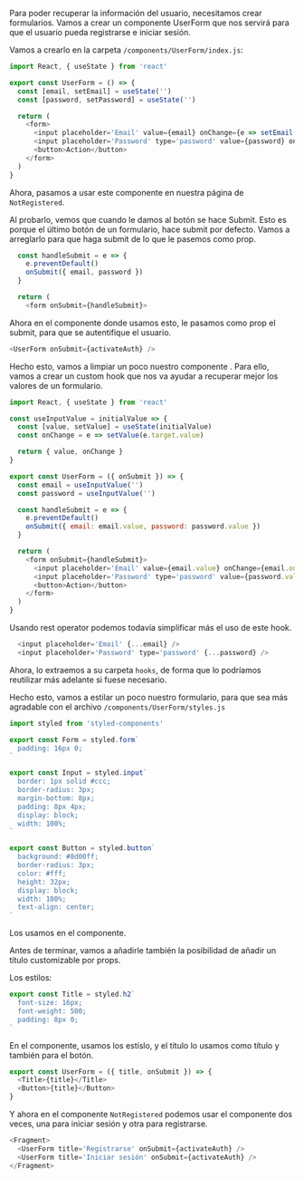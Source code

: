 Para poder recuperar la información del usuario, necesitamos crear formularios. Vamos a crear un componente UserForm que nos servirá para que el usuario pueda registrarse e iniciar sesión.

Vamos a crearlo en la carpeta `/components/UserForm/index.js`:

```js
import React, { useState } from 'react'

export const UserForm = () => {
  const [email, setEmail] = useState('')
  const [password, setPassword] = useState('')

  return (
    <form>
      <input placeholder='Email' value={email} onChange={e => setEmail(e.target.value)} />
      <input placeholder='Password' type='password' value={password} onChange={e => setPassword(e.target.value)} />
      <button>Action</button>
    </form>
  )
}
```

Ahora, pasamos a usar este componente en nuestra página de `NotRegistered`.

Al probarlo, vemos que cuando le damos al botón se hace Submit. Esto es porque el último botón de un formulario, hace submit por defecto. Vamos a arreglarlo para que haga submit de lo que le pasemos como prop.

```js
  const handleSubmit = e => {
    e.preventDefault()
    onSubmit({ email, password })
  }

  return (
    <form onSubmit={handleSubmit}>
```

Ahora en el componente donde usamos esto, le pasamos como prop el submit, para que se autentifique el usuario.

```js
<UserForm onSubmit={activateAuth} />
```

Hecho esto, vamos a limpiar un poco nuestro componente <UserForm>. Para ello, vamos a crear un custom hook que nos va ayudar a recuperar mejor los valores de un formulario.

```js
import React, { useState } from 'react'

const useInputValue = initialValue => {
  const [value, setValue] = useState(initialValue)
  const onChange = e => setValue(e.target.value)

  return { value, onChange }
}

export const UserForm = ({ onSubmit }) => {
  const email = useInputValue('')
  const password = useInputValue('')

  const handleSubmit = e => {
    e.preventDefault()
    onSubmit({ email: email.value, password: password.value })
  }

  return (
    <form onSubmit={handleSubmit}>
      <input placeholder='Email' value={email.value} onChange={email.onChange} />
      <input placeholder='Password' type='password' value={password.value} onChange={password.onChange} />
      <button>Action</button>
    </form>
  )
}
```

Usando rest operator podemos todavía simplificar más el uso de este hook.

```js
  <input placeholder='Email' {...email} />
  <input placeholder='Password' type='password' {...password} />
```

Ahora, lo extraemos a su carpeta `hooks`, de forma que lo podríamos reutilizar más adelante si fuese necesario.

Hecho esto, vamos a estilar un poco nuestro formulario, para que sea más agradable con el archivo `/components/UserForm/styles.js`

```js
import styled from 'styled-components'

export const Form = styled.form`
  padding: 16px 0;
`

export const Input = styled.input`
  border: 1px solid #ccc;
  border-radius: 3px;
  margin-bottom: 8px;
  padding: 8px 4px;
  display: block;
  width: 100%;
`

export const Button = styled.button`
  background: #8d00ff;
  border-radius: 3px;
  color: #fff;
  height: 32px;
  display: block;
  width: 100%;
  text-align: center;
`
```

Los usamos en el componente.

Antes de terminar, vamos a añadirle también la posibilidad de añadir un título customizable por props.

Los estilos:
```js
export const Title = styled.h2`
  font-size: 16px;
  font-weight: 500;
  padding: 8px 0;
`
```

En el componente, usamos los estíslo, y el título lo usamos como título y también para el botón.
```js
export const UserForm = ({ title, onSubmit }) => {
  <Title>{title}</Title>
  <Button>{title}</Button>
}
```

Y ahora en el componente `NotRegistered` podemos usar el componente dos veces, una para iniciar sesión y otra para registrarse.

```js
<Fragment>
  <UserForm title='Registrarse' onSubmit={activateAuth} />
  <UserForm title='Iniciar sesión' onSubmit={activateAuth} />
</Fragment>
```
